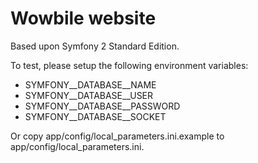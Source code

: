Wowbile website
========================

Based upon Symfony 2 Standard Edition.

To test, please setup the following environment variables:
* SYMFONY__DATABASE__NAME
* SYMFONY__DATABASE__USER
* SYMFONY__DATABASE__PASSWORD 
* SYMFONY__DATABASE__SOCKET

Or copy app/config/local_parameters.ini.example to
app/config/local_parameters.ini.
